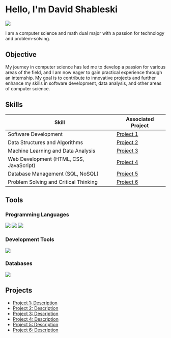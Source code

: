 # Hello, I'm David Shableski
<a href="https://linkedin.com/in/david-shableski/"><img src="https://img.shields.io/badge/-LinkedIn-0072b1?&style=for-the-badge&logo=linkedin&logoColor=white" /></a>

I am a computer science and math dual major with a passion for technology and problem-solving.

## Objective

My journey in computer science has led me to develop a passion for various areas of the field, and I am now eager to gain practical experience through an internship. My goal is to contribute to innovative projects and further enhance my skills in software development, data analysis, and other areas of computer science.

## Skills

| Skill                                       | Associated Project                        |
|---------------------------------------------|-------------------------------------------|
| Software Development                        | <a href="https://github.com/username/project1">Project 1</a> |
| Data Structures and Algorithms              | <a href="https://github.com/username/project2">Project 2</a> |
| Machine Learning and Data Analysis          | <a href="https://github.com/username/project3">Project 3</a> |
| Web Development (HTML, CSS, JavaScript)     | <a href="https://github.com/username/project4">Project 4</a> |
| Database Management (SQL, NoSQL)            | <a href="https://github.com/username/project5">Project 5</a> |
| Problem Solving and Critical Thinking       | <a href="https://github.com/username/project6">Project 6</a> |

## Tools

### Programming Languages
<div>
    <img src="https://img.shields.io/badge/-Python-3776AB?&style=for-the-badge&logo=Python&logoColor=white" />
    <img src="https://img.shields.io/badge/-Java-007396?&style=for-the-badge&logo=Java&logoColor=white" />
    <img src="https://img.shields.io/badge/-JavaScript-F7DF1E?&style=for-the-badge&logo=JavaScript&logoColor=black" />
</div>

### Development Tools
<div>
    <img src="https://img.shields.io/badge/-Visual_Studio_Code-007ACC?&style=for-the-badge&logo=Visual-Studio-Code&logoColor=white" />
</div>

### Databases
<div>
    <img src="https://img.shields.io/badge/-MySQL-4479A1?&style=for-the-badge&logo=MySQL&logoColor=white" />
</div>


## Projects

- <a href="https://github.com/username/project1">Project 1: Description</a>
- <a href="https://github.com/username/project2">Project 2: Description</a>
- <a href="https://github.com/username/project3">Project 3: Description</a>
- <a href="https://github.com/username/project4">Project 4: Description</a>
- <a href="https://github.com/username/project5">Project 5: Description</a>
- <a href="https://github.com/username/project6">Project 6: Description</a>
